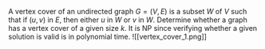 A vertex cover of an undirected graph $G=(V,E)$ is a subset $W$ of $V$ such that if $(u, v)$ in $E$, then either $u$ in $W$ or $v$ in $W$. Determine whether a graph has a vertex cover of a given size $k$. It is NP since verifying whether a given solution is valid is in polynomial time.
![[vertex_cover_1.png]]
